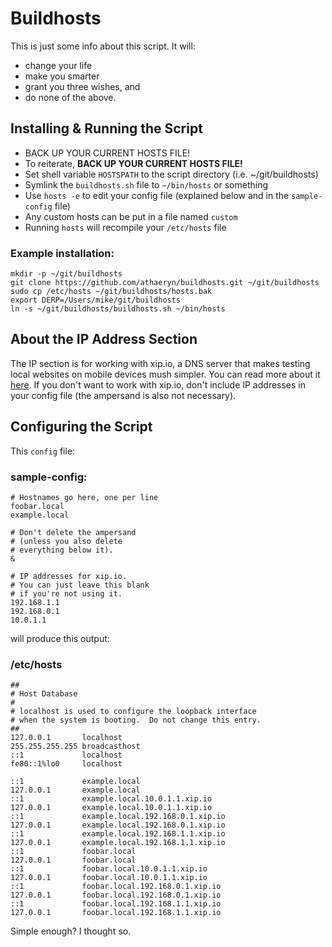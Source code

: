 Buildhosts
=========

This is just some info about this script. It will:

+ change your life
+ make you smarter
+ grant you three wishes, and
+ do none of the above.

Installing & Running the Script
-------------------------------

+ BACK UP YOUR CURRENT HOSTS FILE!
+ To reiterate, **BACK UP YOUR CURRENT HOSTS FILE!**
+ Set shell variable `HOSTSPATH` to the script directory (i.e. ~/git/buildhosts)
+ Symlink the `buildhosts.sh` file to `~/bin/hosts` or something
+ Use `hosts -e` to edit your config file (explained below and in the `sample-config` file)
+ Any custom hosts can be put in a file named `custom`
+ Running `hosts` will recompile your `/etc/hosts` file

### Example installation:
    mkdir -p ~/git/buildhosts
    git clone https://github.com/athaeryn/buildhosts.git ~/git/buildhosts
    sudo cp /etc/hosts ~/git/buildhosts/hosts.bak
    export DERP=/Users/mike/git/buildhosts
    ln -s ~/git/buildhosts/buildhosts.sh ~/bin/hosts


About the IP Address Section
----------------------------

The IP section is for working with xip.io, a DNS server that makes testing local
websites on mobile devices mush simpler. You can read more about it [here](http://twolves-eb.local:8080/_membership_card_name/Gold%20Member/2012/gold).
If you don't want to work with xip.io, don't include IP addresses in your config file (the ampersand is also not necessary).

Configuring the Script
----------------------

This `config` file:

### sample-config:

    # Hostnames go here, one per line
    foobar.local
    example.local

    # Don't delete the ampersand
    # (unless you also delete
    # everything below it).
    &

    # IP addresses for xip.io.
    # You can just leave this blank
    # if you're not using it.
    192.168.1.1
    192.168.0.1
    10.0.1.1

will produce this output:

### /etc/hosts
    ##
    # Host Database
    #
    # localhost is used to configure the loopback interface
    # when the system is booting.  Do not change this entry.
    ##
    127.0.0.1       localhost
    255.255.255.255 broadcasthost
    ::1             localhost
    fe80::1%lo0     localhost
    
    ::1             example.local
    127.0.0.1       example.local
    ::1             example.local.10.0.1.1.xip.io
    127.0.0.1       example.local.10.0.1.1.xip.io
    ::1             example.local.192.168.0.1.xip.io
    127.0.0.1       example.local.192.168.0.1.xip.io
    ::1             example.local.192.168.1.1.xip.io
    127.0.0.1       example.local.192.168.1.1.xip.io
    ::1             foobar.local
    127.0.0.1       foobar.local
    ::1             foobar.local.10.0.1.1.xip.io
    127.0.0.1       foobar.local.10.0.1.1.xip.io
    ::1             foobar.local.192.168.0.1.xip.io
    127.0.0.1       foobar.local.192.168.0.1.xip.io
    ::1             foobar.local.192.168.1.1.xip.io
    127.0.0.1       foobar.local.192.168.1.1.xip.io

Simple enough? I thought so.
